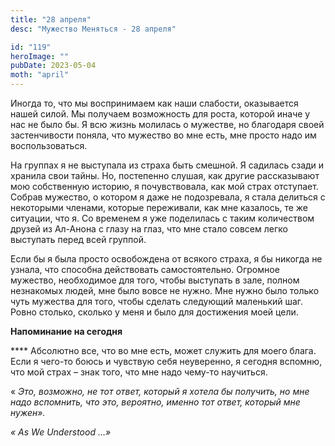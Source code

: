 ```yaml
---
title: "28 апреля"
desc: "Мужество Меняться - 28 апреля"

id: "119"
heroImage: ""
pubDate: 2023-05-04
moth: "april"
---
```


Иногда то, что мы воспринимаем как наши слабости, оказывается нашей силой. Мы
получаем возможность для роста, которой иначе у нас не было бы. Я всю жизнь
молилась о мужестве, но благодаря своей застенчивости поняла, что мужество во
мне есть, мне просто надо им воспользоваться.

На группах я не выступала из страха быть смешной. Я садилась сзади и хранила
свои тайны. Но, постепенно слушая, как другие рассказывают мою собственную
историю, я почувствовала, как мой страх отступает. Собрав мужество, о котором
я даже не подозревала, я стала делиться с некоторыми членами, которые
переживали, как мне казалось, те же ситуации, что я. Со временем я уже
поделилась с таким количеством друзей из Ал-Анона с глазу на глаз, что мне
стало совсем легко выступать перед всей группой.

Если бы я была просто освобождена от всякого страха, я бы никогда не узнала,
что способна действовать самостоятельно. Огромное мужество, необходимое для
того, чтобы выступать в зале, полном незнакомых людей, мне было вовсе не
нужно. Мне нужно было только чуть мужества для того, чтобы сделать следующий
маленький шаг. Ровно столько, сколько у меня и было для достижения моей цели.

**Напоминание на сегодня**

\*\*\*\* Абсолютно все, что во мне есть, может служить для моего блага. Если я
чего-то боюсь и чувствую себя неуверенно, я сегодня вспомню, что мой страх –
знак того, что мне надо чему-то научиться.

« _Это, возможно, не тот ответ, который я хотела бы получить, но мне надо
вспомнить, что это, вероятно, именно тот ответ, который мне нужен»._

_«_ _As_ _We_ _Understood_ _…»_

